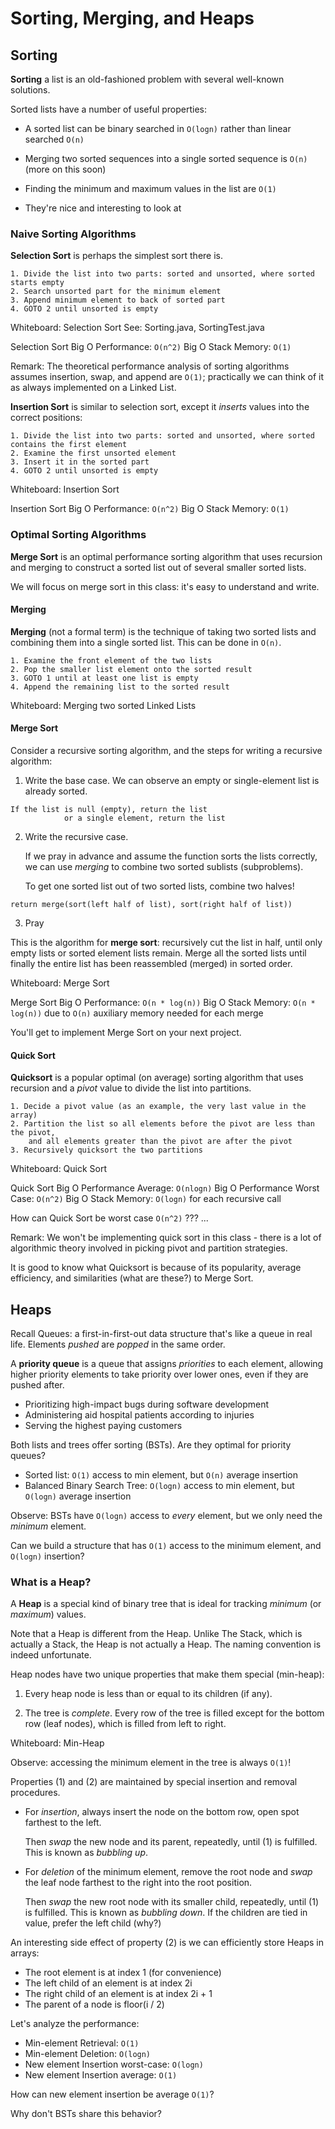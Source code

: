 # Sorting, Merging, and Heaps

## Sorting

**Sorting** a list is an old-fashioned problem with several well-known solutions.

Sorted lists have a number of useful properties:

 - A sorted list can be binary searched in `O(logn)` rather than linear searched `O(n)`
 
 - Merging two sorted sequences into a single sorted sequence is `O(n)` (more on this soon)
 
 - Finding the minimum and maximum values in the list are `O(1)`
 
 - They're nice and interesting to look at

### Naive Sorting Algorithms

**Selection Sort** is perhaps the simplest sort there is.

```
1. Divide the list into two parts: sorted and unsorted, where sorted starts empty
2. Search unsorted part for the minimum element
3. Append minimum element to back of sorted part
4. GOTO 2 until unsorted is empty
```

Whiteboard: Selection Sort
See: Sorting.java, SortingTest.java

Selection Sort Big O Performance:   `O(n^2)`
               Big O Stack Memory:  `O(1)`

Remark: The theoretical performance analysis of sorting algorithms assumes insertion, swap, and append are `O(1)`;
practically we can think of it as always implemented on a Linked List.

**Insertion Sort** is similar to selection sort, except it *inserts* values into the correct positions:

```
1. Divide the list into two parts: sorted and unsorted, where sorted contains the first element
2. Examine the first unsorted element
3. Insert it in the sorted part
4. GOTO 2 until unsorted is empty
```

Whiteboard: Insertion Sort

Insertion Sort Big O Performance:   `O(n^2)`
               Big O Stack Memory:  `O(1)`

### Optimal Sorting Algorithms

**Merge Sort** is an optimal performance sorting algorithm that uses recursion
and merging to construct a sorted list out of several smaller sorted lists.

We will focus on merge sort in this class: it's easy to understand and write.

#### Merging

**Merging** (not a formal term) is the technique of taking two sorted lists
and combining them into a single sorted list. This can be done in `O(n)`.

```
1. Examine the front element of the two lists
2. Pop the smaller list element onto the sorted result
3. GOTO 1 until at least one list is empty
4. Append the remaining list to the sorted result
```

Whiteboard: Merging two sorted Linked Lists

#### Merge Sort

Consider a recursive sorting algorithm, and the steps for writing a recursive algorithm:

 1. Write the base case. We can observe an empty or single-element list is already sorted.

```
If the list is null (empty), return the list
            or a single element, return the list
```

 2. Write the recursive case.

    If we pray in advance and assume the function sorts the lists correctly,
    we can use *merging* to combine two sorted sublists (subproblems).

    To get one sorted list out of two sorted lists, combine two halves!

```
return merge(sort(left half of list), sort(right half of list))
```

 3. Pray

This is the algorithm for **merge sort**: recursively cut the list in half,
until only empty lists or sorted element lists remain. Merge all the sorted lists
until finally the entire list has been reassembled (merged) in sorted order.

Whiteboard: Merge Sort

Merge Sort Big O Performance:   `O(n * log(n))`
           Big O Stack Memory:  `O(n * log(n))`
           due to `O(n)` auxiliary memory needed for each merge

You'll get to implement Merge Sort on your next project.

#### Quick Sort

**Quicksort** is a popular optimal (on average) sorting algorithm that uses recursion
and a *pivot* value to divide the list into partitions.

```
1. Decide a pivot value (as an example, the very last value in the array)
2. Partition the list so all elements before the pivot are less than the pivot,
    and all elements greater than the pivot are after the pivot
3. Recursively quicksort the two partitions
```

Whiteboard: Quick Sort

Quick Sort Big O Performance Average:    `O(nlogn)`
           Big O Performance Worst Case: `O(n^2)`
           Big O Stack Memory:           `O(logn)`
           for each recursive call

How can Quick Sort be worst case `O(n^2)` ???
...

Remark: We won't be implementing quick sort in this class -
there is a lot of algorithmic theory involved in picking pivot and partition strategies.

It is good to know what Quicksort is because of its popularity, average efficiency,
and similarities (what are these?) to Merge Sort.

## Heaps

Recall Queues: a first-in-first-out data structure that's like a queue in real life.
Elements *pushed* are *popped* in the same order.

A **priority queue** is a queue that assigns *priorities* to each element,
allowing higher priority elements to take priority over lower ones, even if they are pushed after.

 - Prioritizing high-impact bugs during software development
 - Administering aid hospital patients according to injuries
 - Serving the highest paying customers

Both lists and trees offer sorting (BSTs). Are they optimal for priority queues?

 - Sorted list: `O(1)` access to min element, but `O(n)` average insertion
 - Balanced Binary Search Tree: `O(logn)` access to min element, but `O(logn)` average insertion

Observe: BSTs have `O(logn)` access to *every* element, but we only need the *minimum* element.

Can we build a structure that has `O(1)` access to the minimum element, and `O(logn)` insertion?

### What is a Heap?

A **Heap** is a special kind of binary tree that is ideal for tracking *minimum* (or *maximum*) values.

Note that a Heap is different from the Heap.
Unlike The Stack, which is actually a Stack, the Heap is not actually a Heap.
The naming convention is indeed unfortunate.

Heap nodes have two unique properties that make them special (min-heap):

 1. Every heap node is less than or equal to its children (if any).
 
 2. The tree is *complete*. Every row of the tree is filled except for the bottom row (leaf nodes),
    which is filled from left to right.

Whiteboard: Min-Heap

Observe: accessing the minimum element in the tree is always `O(1)`!

Properties (1) and (2) are maintained by special insertion and removal procedures.

 - For *insertion*, always insert the node on the bottom row, open spot farthest to the left.
   
   Then *swap* the new node and its parent, repeatedly, until (1) is fulfilled.
   This is known as *bubbling up*.

 - For *deletion* of the minimum element, remove the root node and *swap* the leaf node
   farthest to the right into the root position.
   
   Then *swap* the new root node with its smaller child, repeatedly, until (1) is fulfilled.
   This is known as *bubbling down*. If the children are tied in value, prefer the left child (why?)

An interesting side effect of property (2) is we can efficiently store Heaps in arrays:

 - The root element is at index 1 (for convenience)
 - The left child of an element is at index 2i
 - The right child of an element is at index 2i + 1
 - The parent of a node is floor(i / 2)

Let's analyze the performance:

 - Min-element Retrieval: `O(1)`
 - Min-element Deletion: `O(logn)`
 - New element Insertion worst-case: `O(logn)`
 - New element Insertion average: `O(1)`

How can new element insertion be average `O(1)`?

Why don't BSTs share this behavior?

